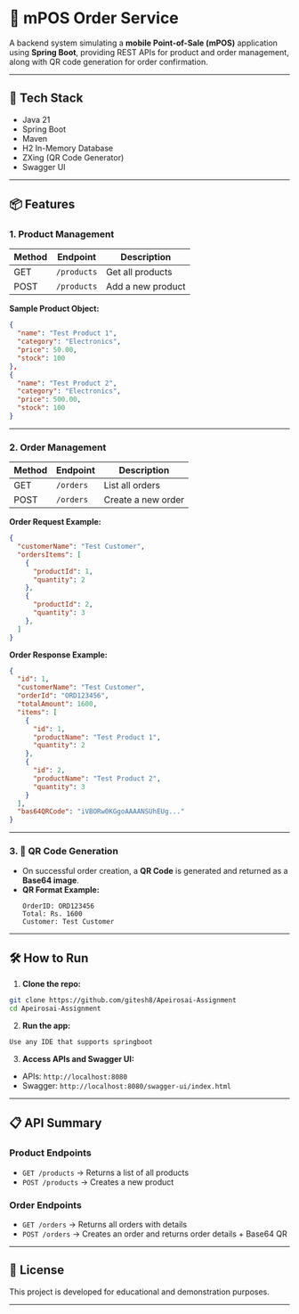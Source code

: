 # 🧾 mPOS Order Service

A backend system simulating a **mobile Point-of-Sale (mPOS)** application using **Spring Boot**, providing REST APIs for product and order management, along with QR code generation for order confirmation.

---

## 🚀 Tech Stack

- Java 21
- Spring Boot
- Maven
- H2 In-Memory Database
- ZXing (QR Code Generator)
- Swagger UI

---

## 📦 Features

### 1. Product Management

| Method | Endpoint     | Description           |
|--------|--------------|-----------------------|
| GET    | `/products`  | Get all products      |
| POST   | `/products`  | Add a new product     |

**Sample Product Object:**

```json
{
  "name": "Test Product 1",
  "category": "Electronics",
  "price": 50.00,
  "stock": 100
},
{
  "name": "Test Product 2",
  "category": "Electronics",
  "price": 500.00,
  "stock": 100
}
```

---

### 2. Order Management

| Method | Endpoint    | Description        |
|--------|-------------|--------------------|
| GET    | `/orders`   | List all orders    |
| POST   | `/orders`   | Create a new order |

**Order Request Example:**

```json
{
  "customerName": "Test Customer",
  "ordersItems": [
    {
      "productId": 1,
      "quantity": 2
    },
    {
      "productId": 2,
      "quantity": 3
    },
  ]
}
```

**Order Response Example:**

```json
{
  "id": 1,
  "customerName": "Test Customer",
  "orderId": "ORD123456",
  "totalAmount": 1600,
  "items": [
    {
      "id": 1,
      "productName": "Test Product 1",
      "quantity": 2
    },
    {
      "id": 2,
      "productName": "Test Product 2",
      "quantity": 3
    }
  ],
  "bas64QRCode": "iVBORw0KGgoAAAANSUhEUg..."
}
```

---

### 3. 📲 QR Code Generation

- On successful order creation, a **QR Code** is generated and returned as a **Base64 image**.
- **QR Format Example:**
  ```
  OrderID: ORD123456
  Total: Rs. 1600
  Customer: Test Customer
  ```

---

## 🛠️ How to Run

1. **Clone the repo:**

```bash
git clone https://github.com/gitesh8/Apeirosai-Assignment
cd Apeirosai-Assignment
```

2. **Run the app:**

```bash
Use any IDE that supports springboot
```

3. **Access APIs and Swagger UI:**

- APIs: `http://localhost:8080`
- Swagger: `http://localhost:8080/swagger-ui/index.html`

---

## 📋 API Summary

### Product Endpoints
- `GET /products` → Returns a list of all products
- `POST /products` → Creates a new product

### Order Endpoints
- `GET /orders` → Returns all orders with details
- `POST /orders` → Creates an order and returns order details + Base64 QR

---

## 📄 License

This project is developed for educational and demonstration purposes.

---

